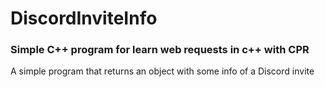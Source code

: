 # DiscordInviteInfo
### Simple C++ program for learn web requests in c++ with CPR
A simple program that returns an object with some info of a Discord invite
